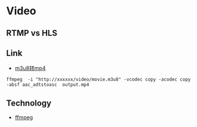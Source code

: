 # Video

## RTMP vs HLS


## Link
- [m3u8转mp4](https://www.jianshu.com/p/b0791e937205)
>
   ```ffmpeg  -i "http://xxxxxx/video/movie.m3u8" -vcodec copy -acodec copy -absf aac_adtstoasc  output.mp4```


## Technology
- [ffmpeg](https://www.ffmpeg.org/download.html)
